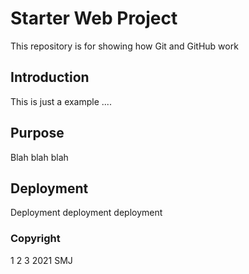 # Starter Web Project

This repository is for showing how Git and GitHub work

## Introduction

This is just a example ....

## Purpose

Blah blah blah

## Deployment

Deployment deployment deployment

### Copyright

1 2 3 
2021 SMJ
